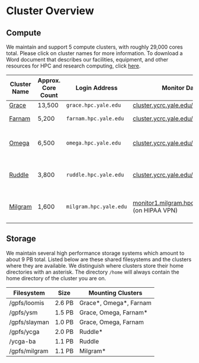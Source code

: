 # Cluster Overview

## Compute

We maintain and support 5 compute clusters, with roughly 29,000 cores total. Please click on cluster names for more information. To download a Word document that describes our facilities, equipment, and other resources for HPC and research computing, click [here](/files/Facilities_Equipment-YCRC_20180705.docx).

| Cluster Name          | Approx. Core Count | Login Address<img width=150/> | Monitor Dashboard                                                                                        | Purpose                                                  |
|-----------------------|--------------------|-------------------------------|----------------------------------------------------------------------------------------------------------|----------------------------------------------------------|
| [Grace](grace)     | 13,500             | `grace.hpc.yale.edu`          | [cluster.ycrc.yale.edu/grace](http://cluster.ycrc.yale.edu/grace/)                                       | general                                                  |
| [Farnam](farnam)   | 5,200              | `farnam.hpc.yale.edu`         | [cluster.ycrc.yale.edu/farnam](http://cluster.ycrc.yale.edu/farnam/)                                     | medical/life science                                     |
| [Omega](omega)     | 6,500              | `omega.hpc.yale.edu`          | [cluster.ycrc.yale.edu/omega](http://cluster.ycrc.yale.edu/omega/)                                       | highly parallel, tightly coupled                         |
| [Ruddle](ruddle)   | 3,800              | `ruddle.hpc.yale.edu`         | [cluster.ycrc.yale.edu/ruddle](http://cluster.ycrc.yale.edu/ruddle/)                                     | [Yale Center for Genome Analysis](http://ycga.yale.edu/) |
| [Milgram](milgram) | 1,600              | `milgram.hpc.yale.edu`        | [monitor1.milgram.hpc.yale.internal:4001](http://monitor1.milgram.hpc.yale.internal:4001) (on HIPAA VPN) | Psychology dept. HIPAA cluster                           |


## Storage

We maintain several high performance storage systems which amount to about 9 PB total. Listed below are these shared filesystems and the clusters where they are available. We distinguish where clusters store their home directories with an asterisk. The directory `/home` will always contain the home directory of the cluster you are on.

| Filesystem    | Size   | Mounting Clusters      |
|---------------|--------|------------------------|
| /gpfs/loomis  | 2.6 PB | Grace*, Omega*, Farnam |
| /gpfs/ysm     | 1.5 PB | Grace, Omega, Farnam*  |
| /gpfs/slayman | 1.0 PB | Grace, Omega, Farnam   |
| /gpfs/ycga    | 2.0 PB | Ruddle*                |
| /ycga-ba      | 1.1 PB | Ruddle                 |
| /gpfs/milgram | 1.1 PB | Milgram*               |
